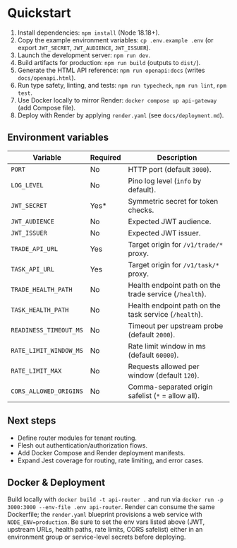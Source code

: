 # Quickstart

1. Install dependencies: `npm install` (Node 18.18+).
2. Copy the example environment variables: `cp .env.example .env` (or export `JWT_SECRET`, `JWT_AUDIENCE`, `JWT_ISSUER`).
3. Launch the development server: `npm run dev`.
4. Build artifacts for production: `npm run build` (outputs to `dist/`).
5. Generate the HTML API reference: `npm run openapi:docs` (writes `docs/openapi.html`).
6. Run type safety, linting, and tests: `npm run typecheck`, `npm run lint`, `npm test`.
7. Use Docker locally to mirror Render: `docker compose up api-gateway` (add Compose file).
8. Deploy with Render by applying `render.yaml` (see `docs/deployment.md`).

## Environment variables

| Variable     | Required | Description                           |
|--------------|----------|---------------------------------------|
| `PORT`       | No       | HTTP port (default `3000`).           |
| `LOG_LEVEL`  | No       | Pino log level (`info` by default).  |
| `JWT_SECRET` | Yes*     | Symmetric secret for token checks.    |
| `JWT_AUDIENCE` | No     | Expected JWT audience.                |
| `JWT_ISSUER` | No       | Expected JWT issuer.                  |
| `TRADE_API_URL` | Yes   | Target origin for `/v1/trade/*` proxy. |
| `TASK_API_URL` | Yes    | Target origin for `/v1/task/*` proxy. |
| `TRADE_HEALTH_PATH` | No | Health endpoint path on the trade service (`/health`). |
| `TASK_HEALTH_PATH` | No | Health endpoint path on the task service (`/health`). |
| `READINESS_TIMEOUT_MS` | No | Timeout per upstream probe (default `2000`). |
| `RATE_LIMIT_WINDOW_MS` | No | Rate limit window in ms (default `60000`). |
| `RATE_LIMIT_MAX` | No | Requests allowed per window (default `120`). |
| `CORS_ALLOWED_ORIGINS` | No | Comma-separated origin safelist (`*` = allow all). |

## Next steps

- Define router modules for tenant routing.
- Flesh out authentication/authorization flows.
- Add Docker Compose and Render deployment manifests.
- Expand Jest coverage for routing, rate limiting, and error cases.

## Docker & Deployment

Build locally with `docker build -t api-router .` and run via `docker run -p 3000:3000 --env-file .env api-router`. Render can consume the same Dockerfile; the `render.yaml` blueprint provisions a web service with `NODE_ENV=production`. Be sure to set the env vars listed above (JWT, upstream URLs, health paths, rate limits, CORS safelist) either in an environment group or service-level secrets before deploying.
